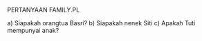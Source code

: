 PERTANYAAN FAMILY.PL

a) Siapakah orangtua Basri? 
b) Siapakah nenek Siti
c) Apakah Tuti mempunyai anak? 
